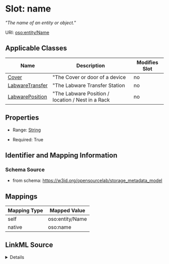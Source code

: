 

# Slot: name


_"The name of an entity or object."_





URI: [oso:entity/Name](http://w3id.org/oso/entity/Name)



<!-- no inheritance hierarchy -->





## Applicable Classes

| Name | Description | Modifies Slot |
| --- | --- | --- |
| [Cover](Cover.md) | "The Cover or door of a device |  no  |
| [LabwareTransfer](LabwareTransfer.md) | "The Labware Transfer Station |  no  |
| [LabwarePosition](LabwarePosition.md) | "The Labware Position / location / Nest in a Rack |  no  |







## Properties

* Range: [String](String.md)

* Required: True





## Identifier and Mapping Information







### Schema Source


* from schema: https://w3id.org/opensourcelab/storage_metadata_model




## Mappings

| Mapping Type | Mapped Value |
| ---  | ---  |
| self | oso:entity/Name |
| native | oso:name |




## LinkML Source

<details>
```yaml
name: name
description: '"The name of an entity or object."'
from_schema: https://w3id.org/opensourcelab/storage_metadata_model
rank: 1000
slot_uri: oso:entity/Name
alias: name
domain_of:
- LabwarePosition
- LabwareTransfer
- Cover
range: string
required: true

```
</details>